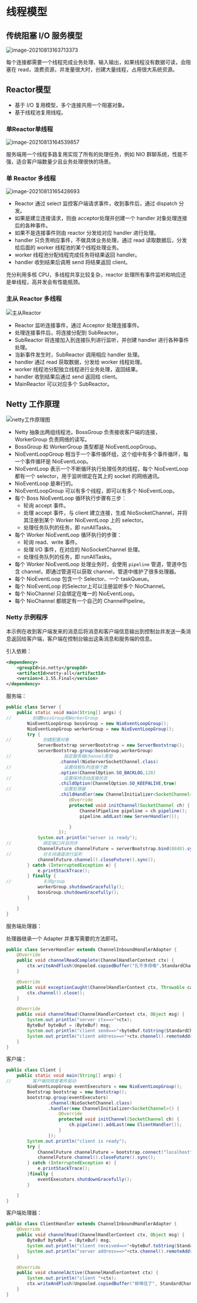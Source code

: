 # 线程模型

## 传统阻塞 I/O 服务模型

![image-20210813163713373](./images/image-20210813163713373.png)

每个连接都需要一个线程完成业务处理、输入输出，如果线程没有数据可读，会阻塞在 read，浪费资源，并发量很大时，创建大量线程，占用很大系统资源。

## Reactor模型

- 基于 I/O 复用模型，多个连接共用一个阻塞对象。
- 基于线程池复用线程。

### 单Reactor单线程

![image-20210813164539857](./images/image-20210813164539857.png)

服务端用一个线程多路复用实现了所有的处理任务，例如 NIO 群聊系统，性能不强，适合客户端数量少且业务处理很快的场景。

### 单 Reactor 多线程

![image-20210813165428693](./images/image-20210813165428693.png)

- Reactor 通过 select 监控客户端请求事件，收到事件后，通过 dispatch 分发。
- 如果是建立连接请求，则由 acceptor处理并创建一个 handler 对象处理连接后的各种事件。
- 如果不是连接事件则由 reactor 分发给对应 handler 进行处理。
- handler 只负责响应事件，不做具体业务处理，通过 read 读取数据后，分发给后面的 worker 线程池的某个线程处理业务。
- worker 线程池分配线程完成任务将结果返回 handler。
- handler 收到结果后调用 send 将结果返回 client。

充分利用多核 CPU，多线程共享比较复杂，reactor 处理所有事件监听和响应还是单线程，高并发会有性能瓶颈。

### 主从 Reactor 多线程

![主从Reactor](./images/主从Reactor.png)

- Reactor 监听连接事件，通过 Acceptor 处理连接事件。
- 处理连接事件后，将连接分配到 SubReactor。
- SubReactor 将连接加入到连接队列进行监听，并创建 handler 进行各种事件处理。
- 当新事件发生时，SubReactor 调用相应 handler 处理。
- handler 通过 read 获取数据，分发给 worker 线程处理。
- worker 线程池分配独立线程进行业务处理，返回结果。
- handler 收到结果后通过 send 返回给 client。
- MainReactor 可以对应多个 SubReactor。

## Netty 工作原理

![netty工作原理图](./images/netty工作原理图.png)

- Netty 抽象出两组线程池，BossGroup 负责接收客户端的连接，WorkerGroup 负责网络的读写。
- BossGroup 和 WorkerGroup 类型都是 NioEventLoopGroup。
- NioEventLoopGroup 相当于一个事件循环组，这个组中有多个事件循环，每一个事件循环是 NioEventLoop。
- NioEventLoop 表示一个不断循环执行处理任务的线程，每个 NioEventLoop 都有一个 selector，用于监听绑定在其上的 socket 的网络通讯。
- NioEventLoop 是串行的。
- NioEventLoopGroup 可以有多个线程，即可以有多个 NioEventLoop。
- 每个 Boss NioEventLoop 循环执行步骤有三步：
    - 轮询 accept 事件。
    - 处理 accept 事件，与 client 建立连接，生成 NioSocketChannel，并将其注册到某个 Worker NioEventLoop 上的 selector。
    - 处理任务队列的任务，即 runAllTasks。
- 每个 Worker NioEventLoop 循环执行的步骤：
    - 轮询 read、write 事件。
    - 处理 I/O 事件，在对应的 NioSocketChannel 处理。
    - 处理任务队列的任务，即 runAllTasks。
- 每个 Worker NioEventLoop 处理业务时，会使用 `pipeline` 管道，管道中包含 channel，即通过管道可以获取 channel，管道中维护了很多处理器。
- 每个 NioEventLoop 包含一个 Selector、一个 taskQueue。
- 每个 NioEventLoop 的Selector上可以注册监听多个 NioChannel。
- 每个 NioChannel 只会绑定在唯一的 NioEventLoop。
- 每个 NioChannel 都绑定有一个自己的 ChannelPipeline。

### Netty 示例程序

本示例在收到客户端发来的消息后将消息和客户端信息输出到控制台并发送一条消息返回给客户端，客户端在控制台输出这条消息和服务端的信息。

引入依赖：

```xml
<dependency>
    <groupId>io.netty</groupId>
    <artifactId>netty-all</artifactId>
    <version>4.1.55.Final</version>
</dependency>
```

服务端：

```java
public class Server {
    public static void main(String[] args) {
//        创建BossGroup和WorkerGroup
        NioEventLoopGroup bossGroup = new NioEventLoopGroup();
        NioEventLoopGroup workerGroup = new NioEventLoopGroup();
        try {
//            创建配置对象
            ServerBootstrap serverBootstrap = new ServerBootstrap();
            serverBootstrap.group(bossGroup,workerGroup)
//                    指定服务端channel类型
                    .channel(NioServerSocketChannel.class)
//                    设置线程队列连接个数
                    .option(ChannelOption.SO_BACKLOG,128)
//                    设置保持活动连接状态
                    .childOption(ChannelOption.SO_KEEPALIVE,true)
//                    设置处理器
                    .childHandler(new ChannelInitializer<SocketChannel>() {
                        @Override
                        protected void initChannel(SocketChannel ch) {
                            ChannelPipeline pipeline = ch.pipeline();
                            pipeline.addLast(new ServerHandler());

                        }
                    });
            System.out.println("server is ready");
//            绑定端口并且同步
            ChannelFuture channelFuture = serverBootstrap.bind(8848).sync();
//            对关闭通道进行监听
            channelFuture.channel().closeFuture().sync();
        } catch (InterruptedException e) {
            e.printStackTrace();
        } finally {
//            关闭group
            workerGroup.shutdownGracefully();
            bossGroup.shutdownGracefully();
        }

    }
}
```

服务端处理器：

处理器继承一个 Adapter 并重写需要的方法即可。

```java
public class ServerHandler extends ChannelInboundHandlerAdapter {
    @Override
    public void channelReadComplete(ChannelHandlerContext ctx) {
        ctx.writeAndFlush(Unpooled.copiedBuffer("扎不多得嘞",StandardCharsets.UTF_8));
    }

    @Override
    public void exceptionCaught(ChannelHandlerContext ctx, Throwable cause) {
        ctx.channel().close();
    }

    @Override
    public void channelRead(ChannelHandlerContext ctx, Object msg) {
        System.out.println("server ctx==>"+ctx);
        ByteBuf byteBuf = (ByteBuf) msg;
        System.out.println("client send==>"+byteBuf.toString(StandardCharsets.UTF_8));
        System.out.println("client address==>"+ctx.channel().remoteAddress());
    }
}
```

客户端：

```java
public class Client {
    public static void main(String[] args) {
//        客户端同样是事件驱动
        NioEventLoopGroup eventExecutors = new NioEventLoopGroup();
        Bootstrap bootstrap = new Bootstrap();
        bootstrap.group(eventExecutors)
                .channel(NioSocketChannel.class)
                .handler(new ChannelInitializer<SocketChannel>() {
                    @Override
                    protected void initChannel(SocketChannel ch) {
                        ch.pipeline().addLast(new ClientHandler());
                    }
                });
        System.out.println("client is ready");
        try {
            ChannelFuture channelFuture = bootstrap.connect("localhost", 8848).sync();
            channelFuture.channel().closeFuture().sync();
        } catch (InterruptedException e) {
            e.printStackTrace();
        }finally {
            eventExecutors.shutdownGracefully();
        }

    }
}
```

客户端处理器：

```java
public class ClientHandler extends ChannelInboundHandlerAdapter {
    @Override
    public void channelRead(ChannelHandlerContext ctx, Object msg) {
        ByteBuf byteBuf = (ByteBuf) msg;
        System.out.println("client received==>"+byteBuf.toString(StandardCharsets.UTF_8));
        System.out.println("server address==>"+ctx.channel().remoteAddress());
    }

    @Override
    public void channelActive(ChannelHandlerContext ctx) {
        System.out.println("client "+ctx);
        ctx.writeAndFlush(Unpooled.copiedBuffer("蚌埠住了", StandardCharsets.UTF_8));
    }
}
```
